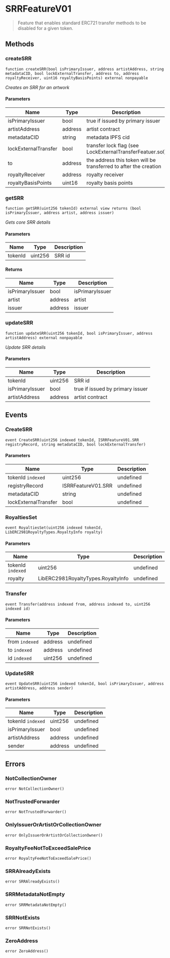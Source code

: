 # SRRFeatureV01



> Feature that enables standard ERC721 transfer methods to be disabled   for a given token.





## Methods

### createSRR

```solidity
function createSRR(bool isPrimaryIssuer, address artistAddress, string metadataCID, bool lockExternalTransfer, address to, address royaltyReceiver, uint16 royaltyBasisPoints) external nonpayable
```



*Creates an SRR for an artwork*

#### Parameters

| Name | Type | Description |
|---|---|---|
| isPrimaryIssuer | bool | true if issued by primary issuer |
| artistAddress | address | artist contract |
| metadataCID | string | metadata IPFS cid |
| lockExternalTransfer | bool | transfer lock flag (see LockExternalTransferFeatuer.sol) |
| to | address | the address this token will be transferred to after the creation |
| royaltyReceiver | address | royalty receiver |
| royaltyBasisPoints | uint16 | royalty basis points |

### getSRR

```solidity
function getSRR(uint256 tokenId) external view returns (bool isPrimaryIssuer, address artist, address issuer)
```



*Gets core SRR details*

#### Parameters

| Name | Type | Description |
|---|---|---|
| tokenId | uint256 | SRR id |

#### Returns

| Name | Type | Description |
|---|---|---|
| isPrimaryIssuer | bool | isPrimaryIssuer |
| artist | address | artist |
| issuer | address | issuer |

### updateSRR

```solidity
function updateSRR(uint256 tokenId, bool isPrimaryIssuer, address artistAddress) external nonpayable
```



*Update SRR details*

#### Parameters

| Name | Type | Description |
|---|---|---|
| tokenId | uint256 | SRR id |
| isPrimaryIssuer | bool | true if issued by primary issuer |
| artistAddress | address | artist contract |



## Events

### CreateSRR

```solidity
event CreateSRR(uint256 indexed tokenId, ISRRFeatureV01.SRR registryRecord, string metadataCID, bool lockExternalTransfer)
```





#### Parameters

| Name | Type | Description |
|---|---|---|
| tokenId `indexed` | uint256 | undefined |
| registryRecord  | ISRRFeatureV01.SRR | undefined |
| metadataCID  | string | undefined |
| lockExternalTransfer  | bool | undefined |

### RoyaltiesSet

```solidity
event RoyaltiesSet(uint256 indexed tokenId, LibERC2981RoyaltyTypes.RoyaltyInfo royalty)
```





#### Parameters

| Name | Type | Description |
|---|---|---|
| tokenId `indexed` | uint256 | undefined |
| royalty  | LibERC2981RoyaltyTypes.RoyaltyInfo | undefined |

### Transfer

```solidity
event Transfer(address indexed from, address indexed to, uint256 indexed id)
```





#### Parameters

| Name | Type | Description |
|---|---|---|
| from `indexed` | address | undefined |
| to `indexed` | address | undefined |
| id `indexed` | uint256 | undefined |

### UpdateSRR

```solidity
event UpdateSRR(uint256 indexed tokenId, bool isPrimaryIssuer, address artistAddress, address sender)
```





#### Parameters

| Name | Type | Description |
|---|---|---|
| tokenId `indexed` | uint256 | undefined |
| isPrimaryIssuer  | bool | undefined |
| artistAddress  | address | undefined |
| sender  | address | undefined |



## Errors

### NotCollectionOwner

```solidity
error NotCollectionOwner()
```






### NotTrustedForwarder

```solidity
error NotTrustedForwarder()
```






### OnlyIssuerOrArtistOrCollectionOwner

```solidity
error OnlyIssuerOrArtistOrCollectionOwner()
```






### RoyaltyFeeNotToExceedSalePrice

```solidity
error RoyaltyFeeNotToExceedSalePrice()
```






### SRRAlreadyExists

```solidity
error SRRAlreadyExists()
```






### SRRMetadataNotEmpty

```solidity
error SRRMetadataNotEmpty()
```






### SRRNotExists

```solidity
error SRRNotExists()
```






### ZeroAddress

```solidity
error ZeroAddress()
```







